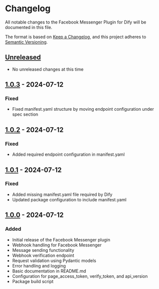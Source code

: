# Changelog

All notable changes to the Facebook Messenger Plugin for Dify will be documented in this file.

The format is based on [Keep a Changelog](https://keepachangelog.com/en/1.0.0/),
and this project adheres to [Semantic Versioning](https://semver.org/spec/v2.0.0.html).

## [Unreleased]
- No unreleased changes at this time

## [1.0.3] - 2024-07-12

### Fixed
- Fixed manifest.yaml structure by moving endpoint configuration under spec section

## [1.0.2] - 2024-07-12

### Fixed
- Added required endpoint configuration in manifest.yaml

## [1.0.1] - 2024-07-12

### Fixed
- Added missing manifest.yaml file required by Dify
- Updated package configuration to include manifest.yaml

## [1.0.0] - 2024-07-12

### Added
- Initial release of the Facebook Messenger plugin
- Webhook handling for Facebook Messenger
- Message sending functionality
- Webhook verification endpoint
- Request validation using Pydantic models
- Error handling and logging
- Basic documentation in README.md
- Configuration for page_access_token, verify_token, and api_version
- Package build script

[Unreleased]: https://github.com/ntranthi/difyplugin-fbmessger/compare/v1.0.3...HEAD
[1.0.3]: https://github.com/ntranthi/difyplugin-fbmessger/compare/v1.0.2...v1.0.3
[1.0.2]: https://github.com/ntranthi/difyplugin-fbmessger/compare/v1.0.1...v1.0.2
[1.0.1]: https://github.com/ntranthi/difyplugin-fbmessger/compare/v1.0.0...v1.0.1
[1.0.0]: https://github.com/ntranthi/difyplugin-fbmessger/releases/tag/v1.0.0 